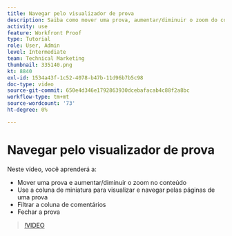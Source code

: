 ```yaml
---
title: Navegar pelo visualizador de prova
description: Saiba como mover uma prova, aumentar/diminuir o zoom do conteúdo, usar a coluna de miniatura, filtrar comentários de prova e muito mais na [!DNL  Workfront] visualizador de prova.
activity: use
feature: Workfront Proof
type: Tutorial
role: User, Admin
level: Intermediate
team: Technical Marketing
thumbnail: 335140.png
kt: 8840
exl-id: 1534a43f-1c52-4078-b47b-11d96b7b5c98
doc-type: video
source-git-commit: 650e4d346e1792863930dcebafacab4c88f2a8bc
workflow-type: tm+mt
source-wordcount: '73'
ht-degree: 0%

---
```


# Navegar pelo visualizador de prova

Neste vídeo, você aprenderá a:

* Mover uma prova e aumentar/diminuir o zoom no conteúdo
* Use a coluna de miniatura para visualizar e navegar pelas páginas de uma prova
* Filtrar a coluna de comentários
* Fechar a prova

>[!VIDEO](https://video.tv.adobe.com/v/335140/?quality=12&learn=on)

<!-- 
## Learn more
* Review a static proof
* Search within a proof
* Compare proofs
* Configure proofing viewer settings
* View the [!DNL Workfront] object associated with a proof
* Share a proof from the proofing viewer
* Print a proof summary within [!DNL Workfront]
-->
